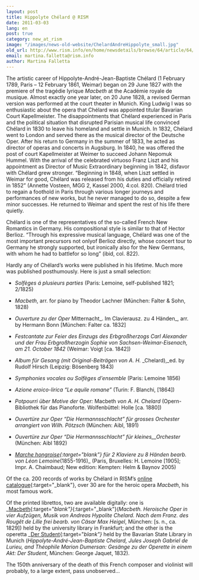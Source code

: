 ```yaml
---
layout: post
title: Hippolyte Chélard @ RISM
date: 2011-03-03
lang: en
post: true
category: new_at_rism
image: "/images/news-old-website/ChelardAndreHippolyte_small.jpg"
old_url: http://www.rism.info/en/home/newsdetails/browse/64/article/64/hippolyte-chelard-rism.html
email: martina.falletta@rism.info
author: Martina Falletta
---
```


The artistic career of Hippolyte-André-Jean-Baptiste Chélard (1 February 1789, Paris – 12 February 1861, Weimar) began on 29 June 1827 with the premiere of the tragédie lyrique _Macbeth_ at the Académie royale de musique. Almost exactly one year later, on 20 June 1828, a revised German version was performed at the court theater in Munich. King Ludwig I was so enthusiastic about the opera that Chélard was appointed titular Bavarian Court Kapellmeister. The disappointments that Chélard experienced in Paris and the political situation that disrupted Parisian musical life convinced Chélard in 1830 to leave his homeland and settle in Munich. In 1832, Chélard went to London and served there as the musical director of the Deutsche Oper. After his return to Germany in the summer of 1833, he acted as director of operas and concerts in Augsburg. In 1840, he was offered the post of court Kapellmeister at Weimer to succeed Johann Nepomuk Hummel. With the arrival of the celebrated virtuoso Franz Liszt and his appointment as Director of Music Extraordinary beginning in 1842, disfavor with Chélard grew stronger. “Beginning in 1848, when Liszt settled in Weimar for good, Chélard was released from his duties and officially retired in 1852” (Annette Vosteen, MGG 2, Kassel 2000, 4:col. 820). Chélard tried to regain a foothold in Paris through various longer journeys and performances of new works, but he never managed to do so, despite a few minor successes. He returned to Weimar and spent the rest of his life there quietly.

Chélard is one of the representatives of the so-called French New Romantics in Germany. His compositional style is similar to that of Hector Berlioz. “Through his expressive musical language, Chélard was one of the most important precursors not onlyof Berlioz directly, whose concert tour to Germany he strongly supported, but ironically also for the New Germans, with whom he had to battlefor so long” (ibid, col. 822).

Hardly any of Chélard’s works were published in his lifetime. Much more was published posthumously. Here is just a small selection:

- _Solfèges á plusieurs parties_ (Paris: Lemoine, self-published 1821; 2/1825)

- _Macbeth_, arr. for piano by Theodor Lachner (München: Falter & Sohn, 1828)

- _Ouverture zu der Oper_ Mitternacht_. Im Clavierausz. zu 4 Händen_, arr. by Hermann Bonn [München: Falter ca. 1832]

- _Festcantate zur Feier des Einzugs des Erbgroßherzogs Carl Alexander und der Frau Erbgroßherzogin Sophie von Sachsen-Weimar-Eisenach, am 21. October 1842_ (Weimar: Voigt [ca. 1842])

- _Album für Gesang (mit Original-Beiträgen von A. H._ _Chelard),_ed. by Rudolf Hirsch (Leipzig: Bösenberg 1843)

- _Symphonies vocales ou Solfèges d'ensemble_ (Paris: Lemoine 1856)

- _Azione eroico-lirica “Le aquile romane”_ (Turin: F. Blanchi, [1864])

- _Potpourri über Motive der Oper:_ Macbeth _von A. H. Chelard_ (Opern-Bibliothek für das Pianoforte. Wolfenbüttel: Holle [ca. 1880])

- _Ouvertüre zur Oper “Die Hermannsschlacht” für grosses Orchester arrangiert von Wilh. Pötzsch_ (München: Aibl, 1891)

- _Ouvertüre zur Oper “Die Hermannsschlacht” für kleines__Orchester_ (München: Aibl 1892)

- _[Marche hongroise](http://gallica.bnf.fr/ark:/12148/bpt6k3954851){:target="_blank"} für 2 Klaviere zu 8 Händen bearb. von Léon Lemoine__(1855-1916)_ (Paris, Bruxelles: H. Lemoine [1905]; Impr. A. Chaimbaud; New edition: Kempten: Helm & Baynov 2005)


Of the ca. 200 records of works by Chélard in RISM’s [online catalogue](https://opac.rism.info/search?View=rism&author=Hippolyte+Ch%C3%A9lard){:target="_blank"}, over 30 are for the heroic opera _Macbeth_, his most famous work.

Of the printed librettos, two are available digitally: one is _[Macbeth](http://publikationen.ub.uni-frankfurt.de/volltexte/2008/110603/){:target="_blank"}_[](http://publikationen.ub.uni-frankfurt.de/volltexte/2008/110603/){:target="_blank"}(_Macbeth. Heroische Oper in vier Aufzügen, Musik von Andreas Hypolite Chelard. Nach dem Franz. des Rougêt de Lille frei bearb. von Cäsar Max Heigel_, München: [s. n., ca. 1829]) held by the university library in Frankfurt; and the other is the operetta _[Der Student](http://daten.digitale-sammlungen.de/bsb00054329/image_1){:target="_blank"}_ held by the Bavarian State Library in Munich (_Hippolyte-André-Jean-Baptiste Chelard,_ _Jules Joseph Gabriel de Lurieu, and Théophile Marion Dumersan: Gesänge zu der Operette in einem Akt: Der Student_, München: George Jaquet, 1832).

The 150th anniversary of the death of this French composer and violinist will probably, to a large extent, pass unobserved...
